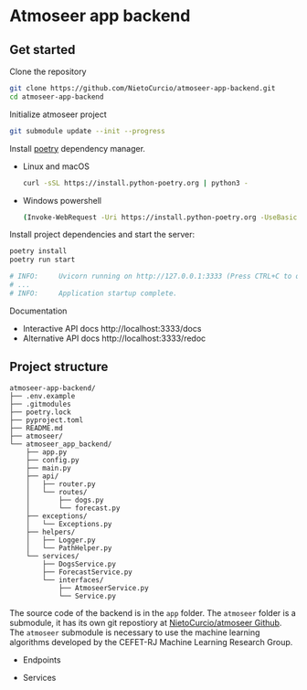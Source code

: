 # Atmoseer app backend

## Get started

Clone the repository
```sh
git clone https://github.com/NietoCurcio/atmoseer-app-backend.git
cd atmoseer-app-backend
```

Initialize atmoseer project
```sh
git submodule update --init --progress
```

Install [poetry](https://github.com/python-poetry/poetry) dependency manager.
  - Linux and macOS
    ```sh
    curl -sSL https://install.python-poetry.org | python3 -
    ```

  - Windows powershell
    ```sh
    (Invoke-WebRequest -Uri https://install.python-poetry.org -UseBasicParsing).Content | python -
    ```

Install project dependencies and start the server:
```sh
poetry install
poetry run start

# INFO:     Uvicorn running on http://127.0.0.1:3333 (Press CTRL+C to quit)
# ...
# INFO:     Application startup complete.
```

Documentation

- Interactive API docs http://localhost:3333/docs
- Alternative API docs http://localhost:3333/redoc

## Project structure

```
atmoseer-app-backend/
├── .env.example
├── .gitmodules
├── poetry.lock
├── pyproject.toml
├── README.md
├── atmoseer/
└── atmoseer_app_backend/
    ├── app.py
    ├── config.py
    ├── main.py
    ├── api/
    │   ├── router.py
    │   └── routes/
    │       ├── dogs.py
    │       └── forecast.py
    ├── exceptions/
    │   └── Exceptions.py
    ├── helpers/
    │   ├── Logger.py
    │   └── PathHelper.py
    └── services/
        ├── DogsService.py
        ├── ForecastService.py
        └── interfaces/
            ├── AtmoseerService.py
            └── Service.py
```

The source code of the backend is in the `app` folder. The `atmoseer` folder is a submodule, it has its own git repostiory at [NietoCurcio/atmoseer Github](https://github.com/NietoCurcio/atmoseer). The `atmoseer` submodule is necessary to use the machine learning algorithms developed by the CEFET-RJ Machine Learning Research Group.

- Endpoints

- Services
